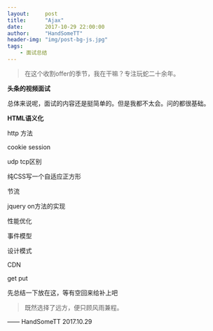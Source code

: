 ```yaml
---
layout:     post
title:      "Ajax"
date:       2017-10-29 22:00:00
author:     "HandSomeTT"
header-img: "img/post-bg-js.jpg"
tags:
    - 面试总结
---
```



> 在这个收割offer的季节，我在干嘛？专注玩蛇二十余年。


**头条的视频面试**

总体来说呢，面试的内容还是挺简单的。但是我都不太会。问的都很基础。


**HTML语义化**



http 方法

cookie session

udp tcp区别

纯CSS写一个自适应正方形

节流

jquery on方法的实现

性能优化

事件模型

设计模式

CDN

get put


先总结一下放在这，等有空回来给补上吧





>既然选择了远方，便只顾风雨兼程。

—— HandSomeTT 2017.10.29

